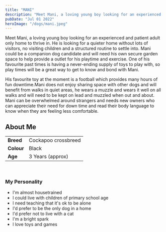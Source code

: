 ```yaml
---
title: "MANI"
description: "Meet Mani, a loving young boy looking for an experienced and patient adult only home to thrive in."
pubDate: "Jul 01 2022"
heroImage: "/dogs/mani.jpeg"
---        
```


Meet Mani, a loving young boy looking for an experienced and patient adult only home to thrive in. He is looking for a quieter home without lots of visitors, no visiting children and a structured routine to settle into.
Mani could be a companion dog candidate and will need his own secure garden space to help provide a outlet for his playtime and exercise. One of his favourite past times is having a never-ending supply of toys to play with, so play times will be a great way to get to know and bond with Mani. 

His favourite toy at the moment is a football which provides many hours of fun downtime.Mani does not enjoy sharing space with other dogs and will benefit from walks in quiet areas, he wears a muzzle and wears it well on all walks and will need to be kept on lead and muzzled when out and about.  Mani can be overwhelmed around strangers and needs new owners who can appreciate their need for down time and read their body language to know when they are feeling less comfortable.

             

## About Me
|    |  |
| --------- | ------ |
| **Breed**   | Cockapoo crossbreed |
| **Colour**   | Black |
| **Age**   | 3 Years (approx) |

<br>

### My Personality

<ul>
 <li>I'm almost housetrained</li>
 <li>I could live with children of primary school age</li>
 <li>I need teaching that it's ok to be alone</li>
 <li>I'd prefer to be the only dog in a home</li>
 <li>I'd prefer not to live with a cat</li>
 <li>I'm a bright spark</li>
 <li>I love toys and games</li>
</ul>